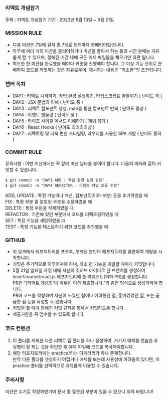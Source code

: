 ### 리액트 개념잡기

주제 : 리액트 개념잡기
기간 : 2023년 5월 13일 ~ 5월 21일

### MISSION RULE

- 다음 미션은 7일에 걸쳐 총 7개로 챕터마다 분배되어있습니다.
- 하루에 여러 개의 미션을 클리어하거나 미션을 몰아서 하는 등의 시간 분배는 자유롭게 할 수 있으며, 정해진 기간 내에 모든 예제 파일들을 채우기만 하면 됩니다.
- 최소한 한 미션을 완료했을 때마다 커밋을 진행해야 합니다. 그 이상 기능 단위로 분배하여 코드를 커밋하는 것은 자유로우며, 제시하는 내용은 "최소한"의 조건입니다.

### 챕터 목차

- DAY1 : 리액트 시작하기, 작업 환경 설정하기, 타입스크립트 곁들이기 ( 난이도 하 )
- DAY2 : JSX 문법의 이해 ( 난이도 중 )
- DAY3 : 리액트 컴포넌트 생성, map을 통한 컴포넌트 반복 ( 난이도 중상 )
- DAY4 : 이벤트 핸들링 ( 난이도 상 )
- DAY5 : 라이프 사이클 메서드 이해하기 ( 개념 잡기 )
- DAY6 : React Hooks ( 난이도 최최최최상 )
- DAY7 : 리팩토링 및 더욱 편한 스타일링, 라우터를 사용한 SPA 개발 ( 난이도 중하 )

### COMMIT RULE

유의사항 : 이번 미션에서는 꼭 앞에 미션 날짜를 붙여야 합니다. 다음의 예제와 같이 커밋할 수 있습니다.

```
$ git commit -m "DAY1 ADD : 작업 환경 설정 완료"
$ git commit -m "DAY4 REFACTOR : 이벤트 타입 오류 수정"
```

ADD, UPDATE : 특정 기능이나 섹션, 컴포넌트(이하 부분) 등을 추가하였을 때  
FIX : 특정 부분 중 잘못된 부분을 수정하였을 때  
DELETE : 특정 부분을 삭제하였을 때  
REFACTOR : 기존에 있던 부분에서 코드를 리팩토링하였을 때  
SET : 특정 기능을 세팅하였을 때  
TEST : 특정 기능을 테스트하기 위한 코드를 추가했을 때

### GITHUB

- 위 링크에서 레포지토리를 포크후, 포크된 본인의 레포지토리를 클론하여 개발을 시작합니다.
- 커밋은 주기적으로 이루어져야 하며, 최소 한 기능을 개발할 때마다 커밋합니다.
- 5월 21일 일요일 자정 내에 자신의 깃허브 아이디로 된 브랜치를 생성하여
  insertcourse/react.js 레포지토리에 풀 리퀘스트(이하 PR)를 생성합니다.  
  PR은 "[리액트 개념잡기] 박우빈 미션 제출합니다."와 같은 형식으로 생성되어야 합니다.  
  PR에 코드를 작성하며 자신이 느꼈던 점이나 어려웠던 점, 흥미있었던 점, 또는 궁금한 점 등을 작성할 수 있습니다.
- 커밋을 할 때에 정해진 커밋 규칙을 통해서 커밋하도록 합니다.
- 제출기한을 꼭 엄수할 수 있도록 합니다.

### 코드 컨벤션

1. 이 폴더를 제외한 다른 리액트 앱 폴더를 하나 생성하여, 거기서 예제를 연습한 후 실행이 잘 되는 것을 확인한 후 예제 파일에 코드를 복사해야합니다.
2. 해당 리포지토리에는 practice/라는 디렉터리가 하나 존재합니다.  
   만약 다른 폴더를 생성하기 어렵거나 예제를 보는데 사용성에 어려움이 있다면, 이 practice 폴더를 선택적으로 자유롭게 이용할 수 있습니다.

### 주의사항

미션은 수기로 작성하였기에 문서 중 잘못된 부분이 있을 수 있으니 유의 바랍니다!
